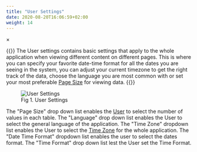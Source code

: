 ```yaml
---
title: "User Settings"
date: 2020-08-20T16:06:59+02:00
weight: 14
---
```


<!-- The Modal -->
<div id="myModal" class="modal">
  <span class="close">&times;</span>
  <img class="modal-content" id="img01">
  <div id="caption"></div>
</div>

{{<lead>}}
The User settings contains basic settings that apply to the whole application when viewing different content on different pages. This is where you can specify your favorite date-time format for all the dates you are seeing in the system, you can adjust your current timezone to get the right track of the data, choose the language you are most common with or set your most preferable [Page Size](/glossary#page-size) for viewing data.
{{</lead>}}

<figure class="image_container">
    <img class="center_image myImg" onClick="reply_click(this)"  id="user_settings" src="/user_settings.png" alt="User Settings">
    <figcaption >Fig 1. User Settings</figcaption>
</figure>

The "Page Size" drop down list enables the [User](/glossary#user) to select the number of values in each table. The "Language" drop down list enables the User to select the general language of the application. The "Time Zone" dropdown list enables the User to select the [Time Zone](/glossary#time-zone) for the whole application. The "Date Time Format" dropdown list enables the user to select the dates format. The "Time Format" drop down list lest the User set the Time Format.

<script>
// Get the modal
var modal = document.getElementById("myModal");

var modalImg = document.getElementById("img01");
var captionText = document.getElementById("caption");
function reply_click(img)
{
    modal.style.display = "block";
    modalImg.src = img.src;
    captionText.innerHTML = img.alt;
}

modal.onclick = function() { 
  modal.style.display = "none";
}

document.addEventListener('keyup', function(e) {
    if (e.keyCode == 27) {
        modal.style.display = "none";
    }
});
</script>